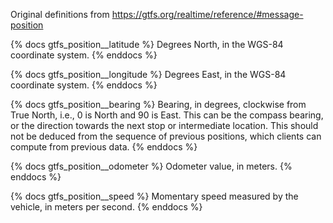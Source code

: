 Original definitions from https://gtfs.org/realtime/reference/#message-position

{% docs gtfs_position__latitude %}
Degrees North, in the WGS-84 coordinate system.
{% enddocs %}

{% docs gtfs_position__longitude %}
Degrees East, in the WGS-84 coordinate system.
{% enddocs %}

{% docs gtfs_position__bearing %}
Bearing, in degrees, clockwise from True North, i.e., 0 is North and 90 is East. This can be the compass bearing, or the direction towards the next stop or intermediate location. This should not be deduced from the sequence of previous positions, which clients can compute from previous data.
{% enddocs %}

{% docs gtfs_position__odometer %}
Odometer value, in meters.
{% enddocs %}

{% docs gtfs_position__speed %}
Momentary speed measured by the vehicle, in meters per second.
{% enddocs %}
